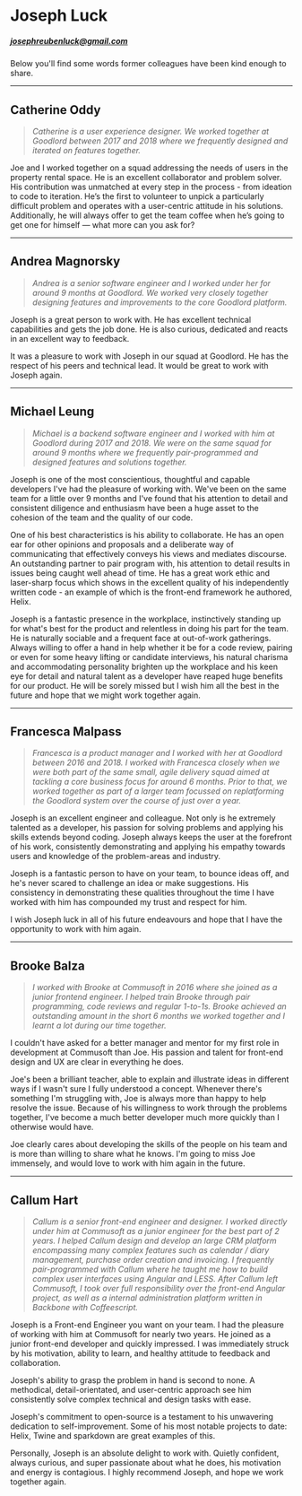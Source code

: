 # Joseph Luck

##### josephreubenluck@gmail.com


Below you'll find some words former colleagues have been kind enough to share.


---

## Catherine Oddy

> _Catherine is a user experience designer. We worked together at Goodlord between 2017 and 2018 where we frequently designed and iterated on features together._

Joe and I worked together on a squad addressing the needs of users in the property rental space. He is an excellent collaborator and problem solver. His contribution was unmatched at every step in the process - from ideation to code to iteration. He’s the first to volunteer to unpick a particularly difficult problem and operates with a user-centric attitude in his solutions. Additionally, he will always offer to get the team coffee when he’s going to get one for himself — what more can you ask for?

---

## Andrea Magnorsky

> _Andrea is a senior software engineer and I worked under her for around 9 months at Goodlord. We worked very closely together designing features and improvements to the core Goodlord platform._

Joseph is a great person to work with. He has excellent technical capabilities and gets the job done. He is also curious, dedicated and reacts in an excellent way to feedback.

It was a pleasure to work with Joseph in our squad at Goodlord. He has the respect of his peers and technical lead. It would be great to work with Joseph again. 

---

## Michael Leung

> _Michael is a backend software engineer and I worked with him at Goodlord during 2017 and 2018. We were on the same squad for around 9 months where we frequently pair-programmed and designed features and solutions together._

Joseph is one of the most conscientious, thoughtful and capable developers I've had the pleasure of working with. We've been on the same team for a little over 9 months and I've found that his attention to detail and consistent diligence and enthusiasm have been a huge asset to the cohesion of the team and the quality of our code.

One of his best characteristics is his ability to collaborate. He has an open ear for other opinions and proposals and a deliberate way of communicating that effectively conveys his views and mediates discourse. An outstanding partner to pair program with, his attention to detail results in issues being caught well ahead of time. He has a great work ethic and laser-sharp focus which shows in the excellent quality of his independently written code - an example of which is the front-end framework he authored, Helix.

Joseph is a fantastic presence in the workplace, instinctively standing up for what's best for the product and relentless in doing his part for the team. He is naturally sociable and a frequent face at out-of-work gatherings. Always willing to offer a hand in help whether it be for a code review, pairing or even for some heavy lifting or candidate interviews, his natural charisma and accommodating personality brighten up the workplace and his keen eye for detail and natural talent as a developer have reaped huge benefits for our product. He will be sorely missed but I wish him all the best in the future and hope that we might work together again.

---

## Francesca Malpass

> _Francesca is a product manager and I worked with her at Goodlord between 2016 and 2018. I worked with Francesca closely when we were both part of the same small, agile delivery squad aimed at tackling a core business focus for around 6 months. Prior to that, we worked together as part of a larger team focussed on replatforming the Goodlord system over the course of just over a year._

Joseph is an excellent engineer and colleague. Not only is he extremely talented as a developer, his passion for solving problems and applying his skills extends beyond coding. Joseph always keeps the user at the forefront of his work, consistently demonstrating and applying his empathy towards users and knowledge of the problem-areas and industry.

Joseph is a fantastic person to have on your team, to bounce ideas off, and he's never scared to challenge an idea or make suggestions. His consistency in demonstrating these qualities throughout the time I have worked with him has compounded my trust and respect for him.

I wish Joseph luck in all of his future endeavours and hope that I have the opportunity to work with him again.

---

## Brooke Balza

> _I worked with Brooke at Commusoft in 2016 where she joined as a junior frontend engineer. I helped train Brooke through pair programming, code reviews and regular 1-to-1s. Brooke achieved an outstanding amount in the short 6 months we worked together and I learnt a lot during our time together._

I couldn't have asked for a better manager and mentor for my first role in development at Commusoft than Joe. His passion and talent for front-end design and UX are clear in everything he does.

Joe's been a brilliant teacher, able to explain and illustrate ideas in different ways if I wasn't sure I fully understood a concept. Whenever there's something I'm struggling with, Joe is always more than happy to help resolve the issue. Because of his willingness to work through the problems together, I've become a much better developer much more quickly than I otherwise would have.

Joe clearly cares about developing the skills of the people on his team and is more than willing to share what he knows. I'm going to miss Joe immensely, and would love to work with him again in the future.

---

## Callum Hart

> _Callum is a senior front-end engineer and designer. I worked directly under him at Commusoft as a junior engineer for the best part of 2 years. I helped Callum design and develop an large CRM platform encompassing many complex features such as calendar / diary management, purchase order creation and invoicing. I frequently pair-programmed with Callum where he taught me how to build complex user interfaces using Angular and LESS. After Callum left Commusoft, I took over full responsibility over the front-end Angular project, as well as a internal administration platform written in Backbone with Coffeescript._

Joseph is a Front-end Engineer you want on your team. I had the pleasure of working with him at Commusoft for nearly two years. He joined as a junior front-end developer and quickly impressed. I was immediately struck by his motivation, ability to learn, and healthy attitude to feedback and collaboration.

Joseph's ability to grasp the problem in hand is second to none. A methodical, detail-orientated, and user-centric approach see him consistently solve complex technical and design tasks with ease. 

Joseph's commitment to open-source is a testament to his unwavering dedication to self-improvement. Some of his most notable projects to date: Helix, Twine and sparkdown are great examples of this. 

Personally, Joseph is an absolute delight to work with. Quietly confident, always curious, and super passionate about what he does, his motivation and energy is contagious. I highly recommend Joseph, and hope we work together again.

